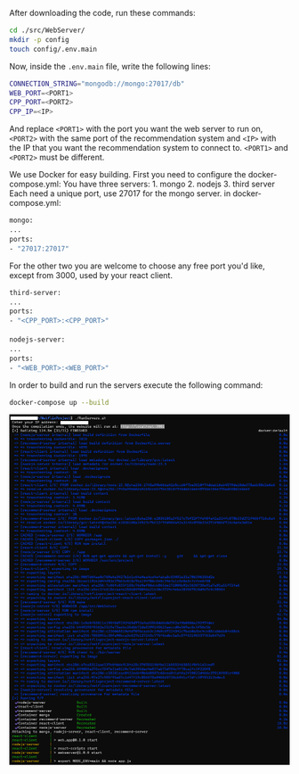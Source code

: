 After downloading the code, run these commands:
```bash
cd ./src/WebServer/
mkdir -p config
touch config/.env.main
```
Now, inside the `.env.main` file, write the following lines:
 ```bash
CONNECTION_STRING="mongodb://mongo:27017/db"
WEB_PORT=<PORT1>
CPP_PORT=<PORT2>
CPP_IP=<IP>
```
And replace `<PORT1>` with the port you want the web server to run on, `<PORT2>` with the same port of the recommendation system and `<IP>` with the IP that you want the recommendation system to connect to. `<PORT1>` and `<PORT2>` must be different.

We use Docker for easy building.
First you need to configure the docker-compose.yml:
You have three servers:
    1. mongo
    2. nodejs
    3. third server
Each need a unique port, use 27017 for the mongo server.
in docker-compose.yml:
```bash
mongo:
...
ports:
- "27017:27017"
```

For the other two you are welcome to choose any free port you'd like, except from 3000, used by your react client.
```bash
third-server:
...
ports:
- "<CPP_PORT>:<CPP_PORT>"

nodejs-server:
...
ports:
- "<WEB_PORT>:<WEB_PORT>"
```

In order to build and run the servers execute the following command:
```bash
docker-compose up --build
```

![](PreviewImages/DockerCompose.png)
